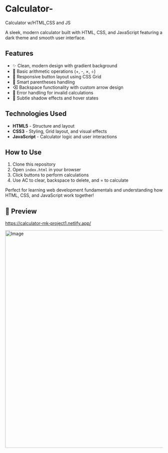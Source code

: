 # Calculator-
Calculator w/HTML,CSS and JS



A sleek, modern calculator built with HTML, CSS, and JavaScript featuring a dark theme and smooth user interface.

## Features
- ✨ Clean, modern design with gradient background
- 🔢 Basic arithmetic operations (+, -, ×, ÷)
- 📱 Responsive button layout using CSS Grid
- 🎯 Smart parentheses handling
- ⌫ Backspace functionality with custom arrow design
- 🚫 Error handling for invalid calculations
- 💫 Subtle shadow effects and hover states

## Technologies Used
- **HTML5** - Structure and layout
- **CSS3** - Styling, Grid layout, and visual effects
- **JavaScript** - Calculator logic and user interactions

## How to Use
1. Clone this repository
2. Open `index.html` in your browser
3. Click buttons to perform calculations
4. Use AC to clear, backspace to delete, and = to calculate

Perfect for learning web development fundamentals and understanding how HTML, CSS, and JavaScript work together!

## 📸 Preview

https://calculator-mk-project1.netlify.app/



<img width="759" height="693" alt="Image" src="https://github.com/user-attachments/assets/aedcfddd-833a-414a-8c49-b7779937662d" />
